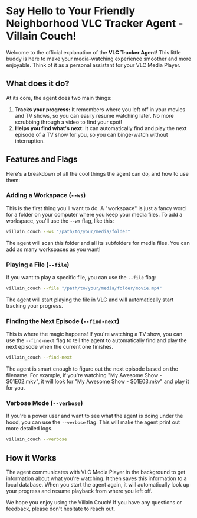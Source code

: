 
# Say Hello to Your Friendly Neighborhood VLC Tracker Agent - Villain Couch!

Welcome to the official explanation of the **VLC Tracker Agent**! This little buddy is here to make your media-watching experience smoother and more enjoyable. Think of it as a personal assistant for your VLC Media Player.

## What does it do?

At its core, the agent does two main things:

1.  **Tracks your progress:** It remembers where you left off in your movies and TV shows, so you can easily resume watching later. No more scrubbing through a video to find your spot!
2.  **Helps you find what's next:** It can automatically find and play the next episode of a TV show for you, so you can binge-watch without interruption.

## Features and Flags

Here's a breakdown of all the cool things the agent can do, and how to use them:

### Adding a Workspace (`--ws`)

This is the first thing you'll want to do. A "workspace" is just a fancy word for a folder on your computer where you keep your media files. To add a workspace, you'll use the `--ws` flag, like this:

```bash
villain_couch --ws "/path/to/your/media/folder"
```

The agent will scan this folder and all its subfolders for media files. You can add as many workspaces as you want!

### Playing a File (`--file`)

If you want to play a specific file, you can use the `--file` flag:

```bash
villain_couch --file "/path/to/your/media/folder/movie.mp4"
```

The agent will start playing the file in VLC and will automatically start tracking your progress.

### Finding the Next Episode (`--find-next`)

This is where the magic happens! If you're watching a TV show, you can use the `--find-next` flag to tell the agent to automatically find and play the next episode when the current one finishes.

```bash
villain_couch --find-next
```

The agent is smart enough to figure out the next episode based on the filename. For example, if you're watching "My Awesome Show - S01E02.mkv", it will look for "My Awesome Show - S01E03.mkv" and play it for you.

### Verbose Mode (`--verbose`)

If you're a power user and want to see what the agent is doing under the hood, you can use the `--verbose` flag. This will make the agent print out more detailed logs.

```bash
villain_couch --verbose
```

## How it Works

The agent communicates with VLC Media Player in the background to get information about what you're watching. It then saves this information to a local database. When you start the agent again, it will automatically look up your progress and resume playback from where you left off.

We hope you enjoy using the Villain Couch! If you have any questions or feedback, please don't hesitate to reach out.
